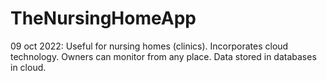 # TheNursingHomeApp
09 oct 2022:
Useful for nursing homes (clinics).
Incorporates cloud technology.
Owners can monitor from any place.
Data stored in databases in cloud.
